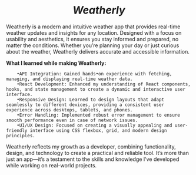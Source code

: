 <h1 align="center"><strong><em>Weatherly</em></strong></h1>

Weatherly is a modern and intuitive weather app that provides real-time weather updates and insights for any location. Designed with a focus on usability and aesthetics, it ensures you stay informed and prepared, no matter the conditions. Whether you’re planning your day or just curious about the weather, Weatherly delivers accurate and accessible information.

**What I learned while making Weatherly:**

        •API Integration: Gained hands•on experience with fetching, managing, and displaying real-time weather data.
        •React Development: Enhanced my understanding of React components, hooks, and state management to create a dynamic and interactive user interface.
        •Responsive Design: Learned to design layouts that adapt seamlessly to different devices, providing a consistent user experience across desktops, tablets, and phones.
        •Error Handling: Implemented robust error management to ensure smooth performance even in case of network issues.
        •UI/UX Design: Focused on creating a visually appealing and user-friendly interface using CSS flexbox, grid, and modern design principles.

Weatherly reflects my growth as a developer, combining functionality, design, and technology to create a practical and reliable tool. It’s more than just an app—it’s a testament to the skills and knowledge I’ve developed while working on real-world projects.
